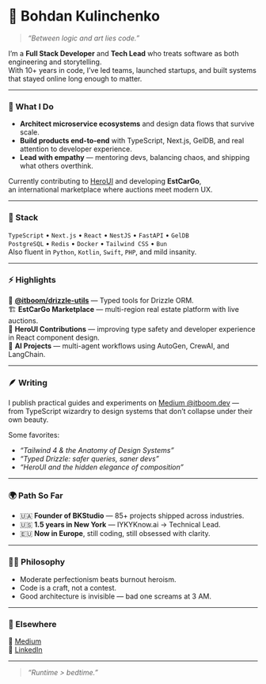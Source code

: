# 🚀 Bohdan Kulinchenko

> *“Between logic and art lies code.”*

I’m a **Full Stack Developer** and **Tech Lead** who treats software as both engineering and storytelling.  
With 10+ years in code, I’ve led teams, launched startups, and built systems that stayed online long enough to matter.

---

### 🧩 What I Do
- **Architect microservice ecosystems** and design data flows that survive scale.  
- **Build products end-to-end** with TypeScript, Next.js, GelDB, and real attention to developer experience.  
- **Lead with empathy** — mentoring devs, balancing chaos, and shipping what others overthink.

Currently contributing to [HeroUI](https://github.com/heroui) and developing **EstCarGo**,  
an international marketplace where auctions meet modern UX.

---

### 🧠 Stack
`TypeScript` • `Next.js` • `React` • `NestJS` • `FastAPI` • `GelDB`  
`PostgreSQL` • `Redis` • `Docker` • `Tailwind CSS` • `Bun`  
Also fluent in `Python`, `Kotlin`, `Swift`, `PHP`, and mild insanity.

---

### ⚡ Highlights
🧱 **[@itboom/drizzle-utils](https://github.com/itboom-dev/drizzle-utils)** — Typed tools for Drizzle ORM.  
🏗 **EstCarGo Marketplace** — multi-region real estate platform with live auctions.  
🎨 **HeroUI Contributions** — improving type safety and developer experience in React component design.  
🤖 **AI Projects** — multi-agent workflows using AutoGen, CrewAI, and LangChain.

---

### 🪶 Writing
I publish practical guides and experiments on [Medium @itboom.dev](https://medium.com/@itboom.dev) —  
from TypeScript wizardry to design systems that don’t collapse under their own beauty.

Some favorites:
- *“Tailwind 4 & the Anatomy of Design Systems”*  
- *“Typed Drizzle: safer queries, saner devs”*  
- *“HeroUI and the hidden elegance of composition”*

---

### 🌍 Path So Far
- 🇺🇦 **Founder of BKStudio** — 85+ projects shipped across industries.  
- 🇺🇸 **1.5 years in New York** — IYKYKnow.ai → Technical Lead.  
- 🇪🇺 **Now in Europe**, still coding, still obsessed with clarity.

---

### 🧘‍♂️ Philosophy
- Moderate perfectionism beats burnout heroism.  
- Code is a craft, not a contest.  
- Good architecture is invisible — bad one screams at 3 AM.  

---

### 🔗 Elsewhere
📝 [Medium](https://medium.com/@itboom.dev)  
💬 [LinkedIn](https://linkedin.com/in/bohdankulinchenko)  

---

> *“Runtime > bedtime.”*
